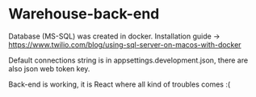 # Warehouse-back-end

Database (MS-SQL) was created in docker. Installation guide -> https://www.twilio.com/blog/using-sql-server-on-macos-with-docker

Default connections string is in appsettings.development.json, there are also json web token key.

Back-end is working, it is React where all kind of troubles comes :(

